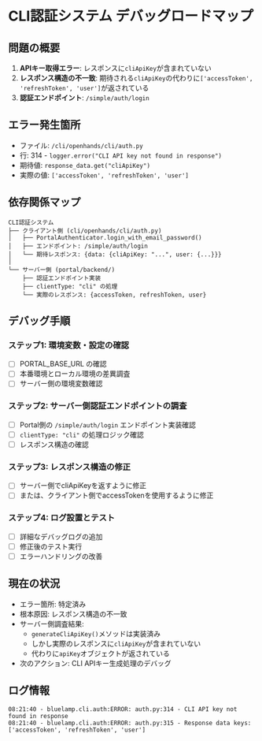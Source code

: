 # CLI認証システム デバッグロードマップ

## 問題の概要
1. **APIキー取得エラー**: レスポンスに`cliApiKey`が含まれていない
2. **レスポンス構造の不一致**: 期待される`cliApiKey`の代わりに`['accessToken', 'refreshToken', 'user']`が返されている
3. **認証エンドポイント**: `/simple/auth/login`

## エラー発生箇所
- ファイル: `/cli/openhands/cli/auth.py`
- 行: 314 - `logger.error("CLI API key not found in response")`
- 期待値: `response_data.get("cliApiKey")`
- 実際の値: `['accessToken', 'refreshToken', 'user']`

## 依存関係マップ
```
CLI認証システム
├── クライアント側 (cli/openhands/cli/auth.py)
│   ├── PortalAuthenticator.login_with_email_password()
│   ├── エンドポイント: /simple/auth/login
│   └── 期待レスポンス: {data: {cliApiKey: "...", user: {...}}}
│
└── サーバー側 (portal/backend/)
    ├── 認証エンドポイント実装
    ├── clientType: "cli" の処理
    └── 実際のレスポンス: {accessToken, refreshToken, user}
```

## デバッグ手順

### ステップ1: 環境変数・設定の確認
- [ ] PORTAL_BASE_URL の確認
- [ ] 本番環境とローカル環境の差異調査
- [ ] サーバー側の環境変数確認

### ステップ2: サーバー側認証エンドポイントの調査
- [ ] Portal側の `/simple/auth/login` エンドポイント実装確認
- [ ] `clientType: "cli"` の処理ロジック確認
- [ ] レスポンス構造の確認

### ステップ3: レスポンス構造の修正
- [ ] サーバー側でcliApiKeyを返すように修正
- [ ] または、クライアント側でaccessTokenを使用するように修正

### ステップ4: ログ設置とテスト
- [ ] 詳細なデバッグログの追加
- [ ] 修正後のテスト実行
- [ ] エラーハンドリングの改善

## 現在の状況
- エラー箇所: 特定済み
- 根本原因: レスポンス構造の不一致
- サーバー側調査結果: 
  - `generateCliApiKey()`メソッドは実装済み
  - しかし実際のレスポンスに`cliApiKey`が含まれていない
  - 代わりに`apiKey`オブジェクトが返されている
- 次のアクション: CLI APIキー生成処理のデバッグ

## ログ情報
```
08:21:40 - bluelamp.cli.auth:ERROR: auth.py:314 - CLI API key not found in response
08:21:40 - bluelamp.cli.auth:ERROR: auth.py:315 - Response data keys: ['accessToken', 'refreshToken', 'user']
```